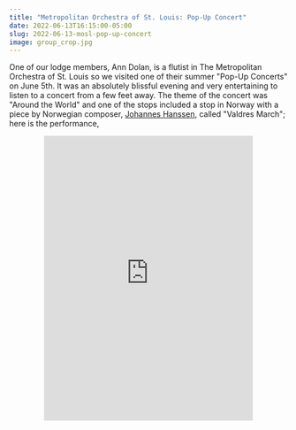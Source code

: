 ```yaml
---
title: "Metropolitan Orchestra of St. Louis: Pop-Up Concert"
date: 2022-06-13T16:15:00-05:00
slug: 2022-06-13-mosl-pop-up-concert
image: group_crop.jpg
---
```


One of our lodge members, Ann Dolan, is a flutist in The Metropolitan Orchestra of St. Louis so we visited one of their summer "Pop-Up Concerts" on June 5th.
It was an absolutely blissful evening and very entertaining to listen to a concert from a few feet away.
The theme of the concert was "Around the World" and one of the stops included a stop in Norway with a piece by Norwegian composer, [Johannes Hanssen](https://en.wikipedia.org/wiki/Johannes_Hanssen), called "Valdres March"; here is the performance,

<iframe style="display: block; margin-left: auto; margin-right: auto" width="75%" height="515" src="https://www.youtube.com/embed/mi_oveexgTc" title="YouTube video player" frameborder="0" allow="accelerometer; autoplay; clipboard-write; encrypted-media; gyroscope; picture-in-picture" allowfullscreen></iframe>

